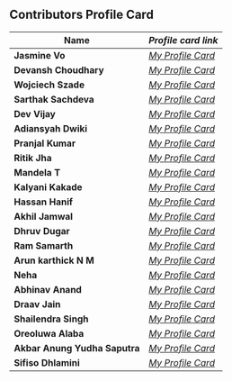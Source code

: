 ## Contributors Profile Card

| **Name**              | *Profile card link*                                    |
| ----------------------------- | --------------------------------------------------------------------- |
| **Jasmine Vo**                | *[My Profile Card](https://jasminepvo.github.io/Profile-Card/)*       |
| **Devansh Choudhary**       | *[My Profile Card](https://devansh-1007.github.io/pcard/)*    |
| **Wojciech Szade**       | *[My Profile Card](https://wojciechszade.github.io/Profile-card/)*    |
| **Sarthak Sachdeva**  | _[My Profile Card](https://portfolio-sarthakk24.vercel.app/)_                       |
| **Dev Vijay**       | *[My Profile Card](https://devvj-1.github.io/My-profile-card/)*  |
| **Adiansyah Dwiki**       | *[My Profile Card](https://adiansyah-dwiki.netlify.app/)*    |
| **Pranjal Kumar**       | *[My Profile Card](https://linktr.ee/pranjalkumar)*  |
| **Ritik Jha**       | *[My Profile Card](https://profilecard17.netlify.app/)*    |
| **Mandela T**       | *[My Profile Card](https://mandelatuks.github.io/Profile-Card/)*      |
| **Kalyani Kakade**       | *[My Profile Card](https://mysocialpage.netlify.app/)* |
| **Hassan Hanif**      | _[My Profile Card](https://hassancodess.carrd.co/)_                                 |
| **Akhil Jamwal**       | *[My Profile Card](https://akhilj321.github.io/profile-card/)*    |
| **Dhruv Dugar**       | *[My Profile Card](https://profile-card-dhruv-dugar.vercel.app/)*  |
| **Ram Samarth**       | *[My Profile Card](https://achiverram28.github.io/ProfileCard/)*    |
| **Arun karthick N M**       | *[My Profile Card](https://arunkarthicknm.github.io/my-profile/)*    |
| **Neha**       | *[My Profile Card](https://inquisitiveme15.github.io/Profile-Card-hactoberfest22/)*  |
| **Abhinav Anand**       | *[My Profile Card](http://abhiportyes.surge.sh/)*  |
| **Draav Jain**       | *[My Profile Card](https://heartfelt-dango-6b418e.netlify.app/)*    |
| **Shailendra Singh**  | _[My Profile Card](https://shailendra1703.github.io/Profile-Card/)_                 |
| **Oreoluwa Alaba**  | _[My Profile Card](https://sandiego2049.github.io/profile-card/)_ |
| **Akbar Anung Yudha Saputra**  | _[My Profile Card](https://akbarsaputrait.github.io/Profile-Card/)_                 |
| **Sifiso Dhlamini**  | _[My Profile Card](https://legit-develop.github.io/Profile-Card/)_   |

